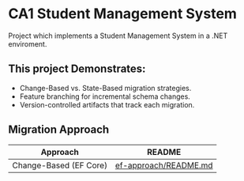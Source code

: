# CA1 Student Management System
Project which implements a Student Management System in a .NET enviroment.

## This project Demonstrates:
- Change-Based vs. State-Based migration strategies.
- Feature branching for incremental schema changes.
- Version-controlled artifacts that track each migration.

## Migration Approach
| Approach  | README |
| ------------- | ------------- |
| Change-Based (EF Core)  | [ef-approach/README.md](https://github.com/oliv6362/ca1-student-management-system/tree/feat/add-instructor-ef/Changed-Based/Artifacts/README.md) |


